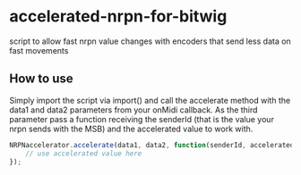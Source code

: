 # accelerated-nrpn-for-bitwig
script to allow fast nrpn value changes with encoders that send less data on fast movements

## How to use
Simply import the script via import() and call the accelerate method with the data1 and data2 parameters from your onMidi callback. As the third parameter pass a function receiving the senderId (that is the value your nrpn sends with the MSB) and the accelerated value to work with.

```javascript
NRPNaccelerator.accelerate(data1, data2, function(senderId, acceleratedVal) {
    // use accelerated value here
});
```
